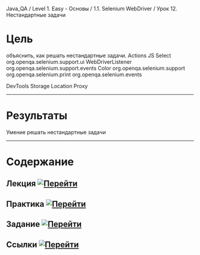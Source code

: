 Java_QA / Level 1. Easy - Основы / 1.1. Selenium WebDriver / Урок 12. Нестандартные задачи

# Цель

объяснить, как решать нестандартные задачи.
Actions
JS
Select org.openqa.selenium.support.ui
WebDriverListener org.openqa.selenium.support.events
Color org.openqa.selenium.support
org.openqa.selenium.print
org.openqa.selenium.events

DevTools
Storage
Location 
Proxy


***

# Результаты


Умение решать нестандартные задачи

***

# Содержание

## Лекция [![Перейти](https://img.shields.io/badge/-%D0%9F%D0%B5%D1%80%D0%B5%D0%B9%D1%82%D0%B8-blue)](1.%20Лекция.md)

[](1.%20Лекция.md#)

## Практика [![Перейти](https://img.shields.io/badge/-%D0%9F%D0%B5%D1%80%D0%B5%D0%B9%D1%82%D0%B8-blue)](2.%20Практика.md)

[](2.%20Практика.md#)

## Задание [![Перейти](https://img.shields.io/badge/-%D0%9F%D0%B5%D1%80%D0%B5%D0%B9%D1%82%D0%B8-blue)](3.%20Задание.md)

## Ссылки [![Перейти](https://img.shields.io/badge/-%D0%9F%D0%B5%D1%80%D0%B5%D0%B9%D1%82%D0%B8-blue)](4.%20Ссылки.md)
